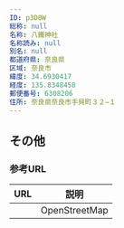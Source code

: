 ```yaml
---
ID: p3D0W
総称: null
名称: 八鐵神社
名称読み: null
別名: null
都道府県: 奈良県
区域: 奈良市
緯度: 34.6930417
経度: 135.8348458
郵便番号: 6308206
住所: 奈良県奈良市手貝町３２−１
---
```


## その他

### 参考URL

| URL | 説明          |
| --- | ------------- |
|     | OpenStreetMap |
